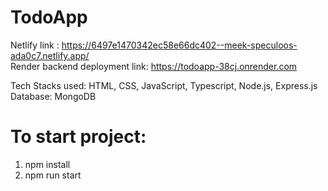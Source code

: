 # TodoApp

Netlify link : https://6497e1470342ec58e66dc402--meek-speculoos-ada0c7.netlify.app/
<br>
Render backend deployment link: https://todoapp-38cj.onrender.com

Tech Stacks used: HTML, CSS, JavaScript, Typescript, Node.js, Express.js
<br>
Database: MongoDB

# To start project: 
1. npm install
2. npm run start
